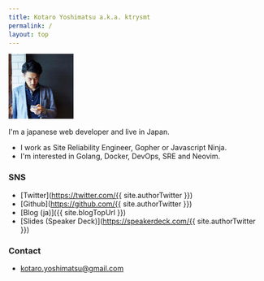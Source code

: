 ```yaml
---
title: Kotaro Yoshimatsu a.k.a. ktrysmt 
permalink: /
layout: top
---
```


<img src="/assets/images/avatar.png" style="width:128px;">

I'm a japanese web developer and live in Japan.  
- I work as Site Reliability Engineer, Gopher or Javascript Ninja. 
- I'm interested in Golang, Docker, DevOps, SRE and Neovim.

### SNS

- [Twitter](https://twitter.com/{{ site.authorTwitter }})
- [Github](https://github.com/{{ site.authorTwitter }})
- [Blog (ja)]({{ site.blogTopUrl }})
- [Slides (Speaker Deck)](https://speakerdeck.com/{{ site.authorTwitter }})

### Contact

- kotaro.yoshimatsu@gmail.com

